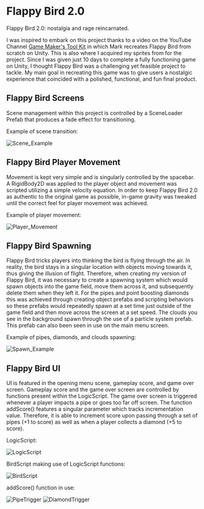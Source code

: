 # Flappy Bird 2.0
Flappy Bird 2.0: nostalgia and rage reincarnated. 

I was inspired to embark on this project thanks to a video on the YouTube Channel [Game Maker's Tool Kit](https://www.youtube.com/@GMTK) in which Mark recreates Flappy Bird from scratch on Unity. This is also where I acquired my sprites from for the project. Since I was given just 10 days to complete a fully functioning game on Unity, I thought Flappy Bird was a challenging yet feasible project to tackle. My main goal in recreating this game was to give users a nostalgic experience that coincided with a polished, functional, and fun final product. 

## Flappy Bird Screens 
Scene management within this project is controlled by a SceneLoader Prefab that produces a fade effect for transitioning.  

Example of scene transition: 


![Scene_Example](https://github.com/NickGuzi/Flappy-Bird-2.0/assets/140576874/687d9e02-2e82-451e-a7b3-bc62ad20964c)


## Flappy Bird Player Movement 
Movement is kept very simple and is singularly controlled by the spacebar. A RigidBody2D was applied to the player object and movement was scripted utilizing a simple velocity equation. In order to keep Flappy Bird 2.0 as authentic to the original game as possible, in-game gravity was tweaked until the correct feel for player movement was achieved. 

Example of player movement:


![Player_Movement](https://github.com/NickGuzi/Flappy-Bird-2.0/assets/140576874/17b7d599-2ed8-4dbb-8e41-cb2ba0792d07)


## Flappy Bird Spawning
Flappy Bird tricks players into thinking the bird is flying through the air. In reality, the bird stays in a singular location with objects moving towards it, thus giving the illusion of flight. Therefore, when creating my version of Flappy Bird, it was necessary to create a spawning system which would spawn objects into the game field, move them across it, and subsequently delete them when they left it. For the pipes and point boosting diamonds this was achieved through creating object prefabs and scripting behaviors so these prefabs would repeatedly spawn at a set time just outside of the game field and then move across the screen at a set speed. The clouds you see in the background spawn through the use of a particle system prefab. This prefab can also been seen in use on the main menu screen.  

Example of pipes, diamonds, and clouds spawning:


![Spawn_Example](https://github.com/NickGuzi/Flappy-Bird-2.0/assets/140576874/82df201d-be94-4a1c-863b-4b6e4999277b)


## Flappy Bird UI
UI is featured in the opening menu scene, gameplay score, and game over screen. Gameplay score and the game over screen are controlled by functions present within the LogicScript. The game over screen is triggered whenever a player impacts a pipe or goes too far off screen. The function addScore() features a singular parameter which tracks incrementation value. Therefore, it is able to increment score upon passing through a set of pipes (+1 to score) as well as when a player collects a diamond (+5 to score). 

LogicScript:


![LogicScript](https://github.com/NickGuzi/Flappy-Bird-2.0/assets/140576874/eb6b85fc-5959-46cc-931e-e468e7496771)


BirdScript making use of LogicScript functions:


![BirdScript](https://github.com/NickGuzi/Flappy-Bird-2.0/assets/140576874/187f736f-84da-482d-b482-06046ea7f3de)


addScore() function in use:


![PipeTrigger](https://github.com/NickGuzi/Flappy-Bird-2.0/assets/140576874/5d3b56d1-fd87-4e7a-83f8-c5814134554c)
![DiamondTrigger](https://github.com/NickGuzi/Flappy-Bird-2.0/assets/140576874/4ca9fe90-b1f9-4587-8aab-3bbd0c2524bd)
